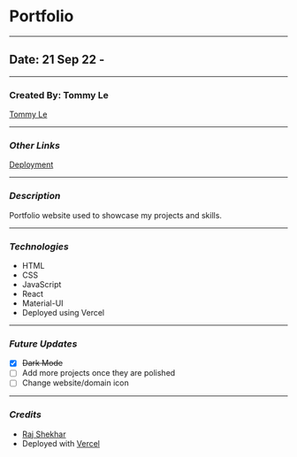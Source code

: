 # Portfolio

---

## Date: 21 Sep 22 - 

---

###  Created By: Tommy Le

[Tommy Le](https://www.linkedin.com/in/tommyyle/)

---
### **_Other Links_**

[Deployment](https://tommyle.vercel.app/)

---

### **_Description_**

Portfolio website used to showcase my projects and skills.

---

### **_Technologies_**

* HTML
* CSS
* JavaScript
* React
* Material-UI
* Deployed using Vercel

---

### **_Future Updates_**

- [x] ~~Dark Mode~~
- [ ] Add more projects once they are polished
- [ ] Change website/domain icon

---

### **_Credits_**

* [Raj Shekhar](https://github.com/rajshekhar26)
* Deployed with [Vercel](https://vercel.com/)